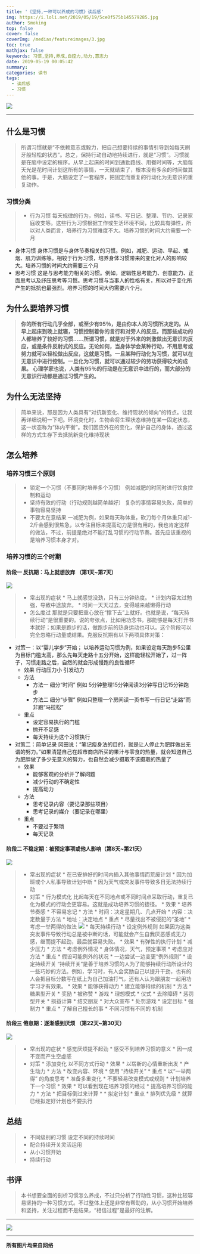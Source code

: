 ```yaml
---
title: '《坚持,一种可以养成的习惯》读后感'
img: https://i.loli.net/2019/05/19/5ce0f575b145579285.jpg
author: Smoking
top: false
cover: false
coverImg: /medias/featureimages/3.jpg
toc: true
mathjax: false
keywords: 习惯,坚持,养成,自控力,动力,意志力
date: 2019-05-19 00:05:42
summary:
categories: 读书
tags:
  - 读后感
  - 习惯
---
```

![](https://i.loli.net/2019/05/19/5ce0f575b145579285.jpg)

------
## 什么是习惯
> 所谓习惯就是“不依赖意志或毅力，把自己想要持续的事情引导到如每天刷牙般轻松的状态”。总之，保持行动自动地持续进行，就是“习惯”。​习惯就是在脑中设定的程序。从早上起床的时间到通勤路线、用餐时间等，大脑每天光是花时间计划这所有的事情，一天就结束了，根本没有多余的时间做其他的事。于是，大脑设定了一套程序，把固定而重复的行动化为无意识的重复动作。
### 习惯分类
> * 行为习惯
每天规律的行为，例如，读书、写日记、整理、节约、记录家庭收支等。这些行为习惯根据工作或生活环境不同，比较具有弹性，所以对人类而言，培养行为习惯难度不大。培养习惯的时间大约需要一个月
* 身体习惯
身体习惯是与身体节奏相关的习惯。例如，减肥、运动、早起、戒烟、肌力训练等。相较于行为习惯，培养身体习惯带来的变化对人的影响较大。培养习惯的时间大约需要三个月
* 思考习惯
这是与思考能力相关的习惯。例如，逻辑性思考能力、创意能力、正面思考以及纾压思考等习惯。思考习惯与当事人的性格有关，所以对于变化所产生的抵抗也最强烈。培养习惯的时间大约需要六个月。
## 为什么要培养习惯
>   **你的所有行动几乎全部，或至少有95％，是由你本人的习惯所决定的。从早上起床到晚上就寝，习惯控制着你的言行和对旁人的反应。而那些成功的人都培养了较好的习惯……所谓习惯，就是对于外来的刺激做出无意识的反应，或是条件反射式的反应。无论如何，当身体学会某种行动，不用思考或努力就可以轻松做出反应，这就是习惯。一旦某种行动化为习惯，就可以在无意识中进行控制。一旦化为习惯，就可以通过较少的劳功获得较大的成果。 心理学家也说，人类有95％的行动是在无意识中进行的，而大部分的无意识行动都是通过习惯产生的。**
## 为什么无法坚持
>   简单来说，那是因为人类具有“对抗新变化、维持现状的倾向”的特点。让我再详细说明一下吧。环境变化时，生物会将生理状态维持在某一固定状态，这一状态称为“体内平衡”。我们因应外在的变化，保护自己的身体，通过这样的方式生存下去​抵抗新变化​维持现状



## 怎么培养
### 培养习惯三个原则
> * 锁定一个习惯（不要同时培养多个习惯）
    例如减肥的时同时进行饮食控制和运动
> * 坚持有效的行动（行动规则越简单越好）
    复杂的事情容易失败，简单的事物容易坚持
> * 不要太在意结果
    一减肥为例，如果每天称体重，砍刀每个月体重只减1-2斤会感到很焦急，​以专注目标来提高动力是很有用的，我也肯定这样的做法，不过，前提是绝对不能打乱习惯的行动节奏。首先应该重视的是培养习惯本身才对。
### 培养习惯的三个时期
#### 阶段一 反抗期：马上就想放弃 （第1天~第7天）
![](https://upload-images.jianshu.io/upload_images/5544178-567fe19dd098a535.jpg?imageMogr2/auto-orient/strip%7CimageView2/2/w/186/format/webp)
> * 常出现的症状
    * 马上就感觉没劲，只有三分钟热度。
    * 计划内容太过勉强，导致中途放弃。
    * 时间一天天过去，变得越来越懒得行动
> * 怎么度过
    那就是只要把重心放在“撑下去”上就好。也就是说，“每天持续行动”是很重要的。说的夸张点，比如用功念书，那能够是每天打开书本就好；如果是跑步的话，做跑步前的热身运动也可以。这个阶段可以完全忽略行动量或结果。克服反抗期有以下两项具体对策：
* 对策一：以“婴儿学步”开始；
    以培养运动习惯为例，如果设定每天跑步5公里为目标门槛太高，那么先每天走路十五分开始，这样能轻松开始了，过一阵子，习惯走路之后，自然的就会形成慢跑的良性循环​​
    * 效果
        行动压力小
        引发动力
    * 方法
        * 方法一 细分“时间”
            例如 ​5分钟整理15分钟阅读3分钟写日记15分钟跑步
        * 方法二 细分“步骤”
            例如只整理一个房间读一页书写一行日记“走路”而非跑“马拉松”​
    * 重点
         * 设定容易执行的门槛
         * 抛开不足感
         * 每天持续为这个习惯执行
* 对策二：简单记录
    冈田说：“笔记瘦身法的目的，就是让人停止为肥胖做出无谓的努力。”如果清楚自己在超市商店所买的果汁与零食的热量，就会知道自己为肥胖做了多少无意义的努力，也自然会减少摄取不该摄取的热量了
    * 效果
        * 能够客观的分析并了解问题
        * 减少行动的不确定性
        * 提高动力
    * 方法
        * 思考记录内容（要记录那些项目）
        * 思考记录的媒介（要记录在哪里）
    * 重点
        * 不要过于繁琐
        * 每天记录
#### 阶段二 不稳定期：被预定事项或他人影响（第8天~第21天）
![](https://upload-images.jianshu.io/upload_images/5544178-1b06f06ebbdfb1df.jpg?imageMogr2/auto-orient/strip%7CimageView2/2/w/189/format/webp)
> * 常出现的症状
    * 在已安排好的时间内插入其他事情而荒废计划
    * 因为加班或个人私事导致计划中断
    * 因为天气或突发事件导致多日无法持续行动
> * 对策
    * 行为模式化
        比起每天在不同地点或不同时间点采取行动，重复已化为模式的行动会更容易。这就是成功培养习惯的捷径。
        * 效果
            * 培养节奏感
            * 不容易忘记
        * 方法
            * 时间：决定星期几、几点开始
            * 内容：决定数量于方法
            * 地址：决定地点
        * 重点
            * 尽量找出不被侵犯的“圣地”
            * 考虑一举两得的做法
                ![](https://i.loli.net/2019/05/19/5ce03492bd19c71429.png)
            * 每天持续行动
    * 设定例外规则
        如果因为这类突发事件导致行动总是被中断的话，可能就会产生自我厌恶感或无力感，继而提不起劲，最后就容易失败。
        * 效果
            * 有弹性的执行计划
            * 减少压力
        * 方法
            * 考虑例外情况
            * 身体情况，天气，预定事项
            * 考虑应对方法
        * 重点
            * 假设可能例外的状况
            * 一边尝试一边变更“例外规则”
    * 设定持续开关
        “持续开关”是善于培养习惯的人为了能够持续行动所设计的一些巧妙的方法。例如，学习时，有人会奖励自己以提升干劲，也有的人会把目标分数写在纸上为自己加油打气，还有人认为跟朋友一起用功学习才有效果。
        * 效果
            * 能够获得动力
            * 建立能够持续的机制
        * 方法
            * 糖果型开关
                * 奖励
                * 被称赞
                * 游戏
                * 理想模式
                * 仪式
                * 去除障碍
            * 惩罚型开关
                * 损益计算
                * 结交朋友
                * 对大众宣布
                * 处罚游戏
                * 设定目标
                * 强制力
        * 重点
            * 了解自己擅长的事
            * 不同习惯有不同的 机制
#### 阶段三 倦怠期：逐渐感到厌烦 （第22天~第30天）
![](https://upload-images.jianshu.io/upload_images/5544178-eab90d1d74b00194.jpg?imageMogr2/auto-orient/strip%7CimageView2/2/w/187/format/webp)
> * 常出现的症状
    * 感觉厌烦提不起劲
    * 感受不到培养习惯的意义
    * 因一成不变而产生空虚感
> * 对策
    * 添加变化
        以不同方式行动
        * 效果
            * 以崭新的心情重新出发
            * 产生动力
        * 方法
            * 改变内容、环境
            * 使用 “持续开关”
        * 重点
            * 以“一举两得” 的角度思考
            * 准备多重变化
            * 不要轻易改变模式或规则
    * 计划培养下一个习惯
        * 效果
            * 可以看到现在培养习惯的经过
            * 提高培养习惯的能力
        * 方法
            * 把目标倒过来计算
            * * 拟定计划
        * 重点
           *  排列优先级
            * 就算已经拟定好计划也不要执行
## 总结
>  * 不同级别的习惯 设定不同的持续时间
>  * 配合持续开关灵活运用
>  * 从小习惯开始
>  * 持续行动

## 书评
> 本书想要全面的剖析习惯怎么养成，不过只分析了行动性习惯，这种比较容易坚持的一种习惯方式。不过整体上还是非常有帮助的，从小习惯开始培养和坚持，关注过程而不是结果，“相信过程”是最好的注解。


------

![](https://i.loli.net/2019/05/19/5ce03a34266b134145.jpg)





------------------------------------------------
**所有图片均来自网络**